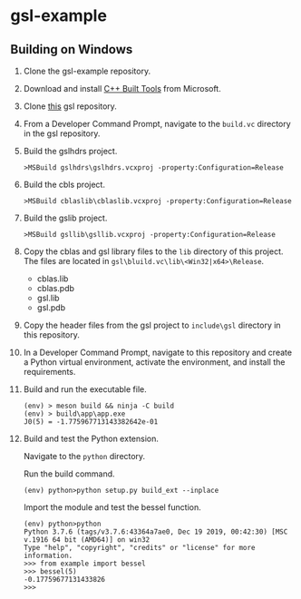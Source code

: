 # gsl-example

## Building on Windows

1. Clone the gsl-example repository.

1. Download and install [C++ Built Tools](https://visualstudio.microsoft.com/visual-cpp-build-tools/) from Microsoft.

1. Clone [this](https://github.com/BrianGladman/gsl) gsl repository.

1. From a Developer Command Prompt, navigate to the `build.vc` directory in the gsl repository.

1. Build the gslhdrs project.
    ```
    >MSBuild gslhdrs\gslhdrs.vcxproj -property:Configuration=Release
    ```
1. Build the cbls project.
    ```
    >MSBuild cblaslib\cblaslib.vcxproj -property:Configuration=Release
    ```

1. Build the gslib project.
    ```
    >MSBuild gsllib\gsllib.vcxproj -property:Configuration=Release
    ```

1. Copy the cblas and gsl library files to the `lib` directory of this project. The files are located in `gsl\bluild.vc\lib\<Win32|x64>\Release`.

    * cblas.lib
    * cblas.pdb
    * gsl.lib
    * gsl.pdb

1. Copy the header files from the gsl project to `include\gsl` directory in this repository.

1. In a Developer Command Prompt, navigate to this repository and create a Python virtual environment, activate the environment, and install the requirements.

1. Build and run the executable file.

    ```
    (env) > meson build && ninja -C build
    (env) > build\app\app.exe
    J0(5) = -1.775967713143382642e-01

    ```

1. Build and test the Python extension.

    Navigate to the `python` directory.

    Run the build command.
    ```
    (env) python>python setup.py build_ext --inplace
    ```

    Import the module and test the bessel function.
    ```
    (env) python>python
    Python 3.7.6 (tags/v3.7.6:43364a7ae0, Dec 19 2019, 00:42:30) [MSC v.1916 64 bit (AMD64)] on win32
    Type "help", "copyright", "credits" or "license" for more information.
    >>> from example import bessel
    >>> bessel(5)
    -0.17759677131433826
    >>>
    ```

